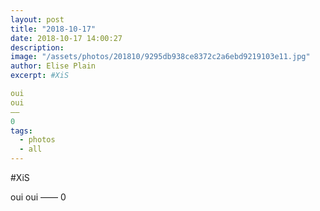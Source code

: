 ```yaml
---
layout: post
title: "2018-10-17"
date: 2018-10-17 14:00:27
description: 
image: "/assets/photos/201810/9295db938ce8372c2a6ebd9219103e11.jpg"
author: Elise Plain
excerpt: #XiS

oui
oui
——
0
tags: 
  - photos
  - all
---
```


#XiS

oui
oui
——
0
<p></p>
